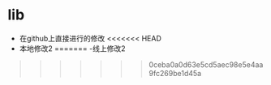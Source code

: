 # lib
- 在github上直接进行的修改
<<<<<<< HEAD
- 本地修改2
=======
-线上修改2
>>>>>>> 0ceba0a0d63e5cd5aec98e5e4aa9fc269be1d45a
